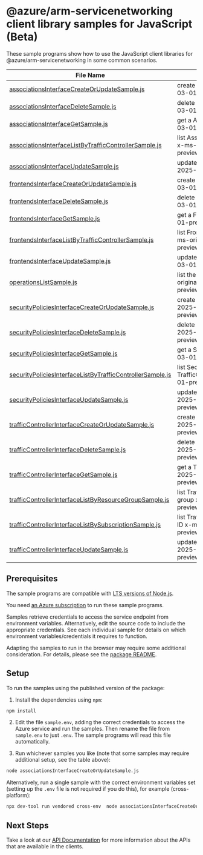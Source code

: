 # @azure/arm-servicenetworking client library samples for JavaScript (Beta)

These sample programs show how to use the JavaScript client libraries for @azure/arm-servicenetworking in some common scenarios.

| **File Name**                                                                                                       | **Description**                                                                                                           |
| ------------------------------------------------------------------------------------------------------------------- | ------------------------------------------------------------------------------------------------------------------------- |
| [associationsInterfaceCreateOrUpdateSample.js][associationsinterfacecreateorupdatesample]                           | create a Association x-ms-original-file: 2025-03-01-preview/AssociationPut.json                                           |
| [associationsInterfaceDeleteSample.js][associationsinterfacedeletesample]                                           | delete a Association x-ms-original-file: 2025-03-01-preview/AssociationDelete.json                                        |
| [associationsInterfaceGetSample.js][associationsinterfacegetsample]                                                 | get a Association x-ms-original-file: 2025-03-01-preview/AssociationGet.json                                              |
| [associationsInterfaceListByTrafficControllerSample.js][associationsinterfacelistbytrafficcontrollersample]         | list Association resources by TrafficController x-ms-original-file: 2025-03-01-preview/AssociationsGet.json               |
| [associationsInterfaceUpdateSample.js][associationsinterfaceupdatesample]                                           | update a Association x-ms-original-file: 2025-03-01-preview/AssociationPatch.json                                         |
| [frontendsInterfaceCreateOrUpdateSample.js][frontendsinterfacecreateorupdatesample]                                 | create a Frontend x-ms-original-file: 2025-03-01-preview/FrontendPut.json                                                 |
| [frontendsInterfaceDeleteSample.js][frontendsinterfacedeletesample]                                                 | delete a Frontend x-ms-original-file: 2025-03-01-preview/FrontendDelete.json                                              |
| [frontendsInterfaceGetSample.js][frontendsinterfacegetsample]                                                       | get a Frontend x-ms-original-file: 2025-03-01-preview/FrontendGet.json                                                    |
| [frontendsInterfaceListByTrafficControllerSample.js][frontendsinterfacelistbytrafficcontrollersample]               | list Frontend resources by TrafficController x-ms-original-file: 2025-03-01-preview/FrontendsGet.json                     |
| [frontendsInterfaceUpdateSample.js][frontendsinterfaceupdatesample]                                                 | update a Frontend x-ms-original-file: 2025-03-01-preview/FrontendPatch.json                                               |
| [operationsListSample.js][operationslistsample]                                                                     | list the operations for the provider x-ms-original-file: 2025-03-01-preview/OperationsList.json                           |
| [securityPoliciesInterfaceCreateOrUpdateSample.js][securitypoliciesinterfacecreateorupdatesample]                   | create a SecurityPolicy x-ms-original-file: 2025-03-01-preview/IpAccessRulesSecurityPolicyPut.json                        |
| [securityPoliciesInterfaceDeleteSample.js][securitypoliciesinterfacedeletesample]                                   | delete a SecurityPolicy x-ms-original-file: 2025-03-01-preview/SecurityPolicyDelete.json                                  |
| [securityPoliciesInterfaceGetSample.js][securitypoliciesinterfacegetsample]                                         | get a SecurityPolicy x-ms-original-file: 2025-03-01-preview/SecurityPolicyGet.json                                        |
| [securityPoliciesInterfaceListByTrafficControllerSample.js][securitypoliciesinterfacelistbytrafficcontrollersample] | list SecurityPolicy resources by TrafficController x-ms-original-file: 2025-03-01-preview/SecurityPoliciesGetList.json    |
| [securityPoliciesInterfaceUpdateSample.js][securitypoliciesinterfaceupdatesample]                                   | update a SecurityPolicy x-ms-original-file: 2025-03-01-preview/IpAccessRulesSecurityPolicyPatch.json                      |
| [trafficControllerInterfaceCreateOrUpdateSample.js][trafficcontrollerinterfacecreateorupdatesample]                 | create a TrafficController x-ms-original-file: 2025-03-01-preview/TrafficControllerPut.json                               |
| [trafficControllerInterfaceDeleteSample.js][trafficcontrollerinterfacedeletesample]                                 | delete a TrafficController x-ms-original-file: 2025-03-01-preview/TrafficControllerDelete.json                            |
| [trafficControllerInterfaceGetSample.js][trafficcontrollerinterfacegetsample]                                       | get a TrafficController x-ms-original-file: 2025-03-01-preview/TrafficControllerGet.json                                  |
| [trafficControllerInterfaceListByResourceGroupSample.js][trafficcontrollerinterfacelistbyresourcegroupsample]       | list TrafficController resources by resource group x-ms-original-file: 2025-03-01-preview/TrafficControllersGet.json      |
| [trafficControllerInterfaceListBySubscriptionSample.js][trafficcontrollerinterfacelistbysubscriptionsample]         | list TrafficController resources by subscription ID x-ms-original-file: 2025-03-01-preview/TrafficControllersGetList.json |
| [trafficControllerInterfaceUpdateSample.js][trafficcontrollerinterfaceupdatesample]                                 | update a TrafficController x-ms-original-file: 2025-03-01-preview/TrafficControllerPatch.json                             |

## Prerequisites

The sample programs are compatible with [LTS versions of Node.js](https://github.com/nodejs/release#release-schedule).

You need [an Azure subscription][freesub] to run these sample programs.

Samples retrieve credentials to access the service endpoint from environment variables. Alternatively, edit the source code to include the appropriate credentials. See each individual sample for details on which environment variables/credentials it requires to function.

Adapting the samples to run in the browser may require some additional consideration. For details, please see the [package README][package].

## Setup

To run the samples using the published version of the package:

1. Install the dependencies using `npm`:

```bash
npm install
```

2. Edit the file `sample.env`, adding the correct credentials to access the Azure service and run the samples. Then rename the file from `sample.env` to just `.env`. The sample programs will read this file automatically.

3. Run whichever samples you like (note that some samples may require additional setup, see the table above):

```bash
node associationsInterfaceCreateOrUpdateSample.js
```

Alternatively, run a single sample with the correct environment variables set (setting up the `.env` file is not required if you do this), for example (cross-platform):

```bash
npx dev-tool run vendored cross-env  node associationsInterfaceCreateOrUpdateSample.js
```

## Next Steps

Take a look at our [API Documentation][apiref] for more information about the APIs that are available in the clients.

[associationsinterfacecreateorupdatesample]: https://github.com/Azure/azure-sdk-for-js/blob/main/sdk/servicenetworking/arm-servicenetworking/samples/v2-beta/javascript/associationsInterfaceCreateOrUpdateSample.js
[associationsinterfacedeletesample]: https://github.com/Azure/azure-sdk-for-js/blob/main/sdk/servicenetworking/arm-servicenetworking/samples/v2-beta/javascript/associationsInterfaceDeleteSample.js
[associationsinterfacegetsample]: https://github.com/Azure/azure-sdk-for-js/blob/main/sdk/servicenetworking/arm-servicenetworking/samples/v2-beta/javascript/associationsInterfaceGetSample.js
[associationsinterfacelistbytrafficcontrollersample]: https://github.com/Azure/azure-sdk-for-js/blob/main/sdk/servicenetworking/arm-servicenetworking/samples/v2-beta/javascript/associationsInterfaceListByTrafficControllerSample.js
[associationsinterfaceupdatesample]: https://github.com/Azure/azure-sdk-for-js/blob/main/sdk/servicenetworking/arm-servicenetworking/samples/v2-beta/javascript/associationsInterfaceUpdateSample.js
[frontendsinterfacecreateorupdatesample]: https://github.com/Azure/azure-sdk-for-js/blob/main/sdk/servicenetworking/arm-servicenetworking/samples/v2-beta/javascript/frontendsInterfaceCreateOrUpdateSample.js
[frontendsinterfacedeletesample]: https://github.com/Azure/azure-sdk-for-js/blob/main/sdk/servicenetworking/arm-servicenetworking/samples/v2-beta/javascript/frontendsInterfaceDeleteSample.js
[frontendsinterfacegetsample]: https://github.com/Azure/azure-sdk-for-js/blob/main/sdk/servicenetworking/arm-servicenetworking/samples/v2-beta/javascript/frontendsInterfaceGetSample.js
[frontendsinterfacelistbytrafficcontrollersample]: https://github.com/Azure/azure-sdk-for-js/blob/main/sdk/servicenetworking/arm-servicenetworking/samples/v2-beta/javascript/frontendsInterfaceListByTrafficControllerSample.js
[frontendsinterfaceupdatesample]: https://github.com/Azure/azure-sdk-for-js/blob/main/sdk/servicenetworking/arm-servicenetworking/samples/v2-beta/javascript/frontendsInterfaceUpdateSample.js
[operationslistsample]: https://github.com/Azure/azure-sdk-for-js/blob/main/sdk/servicenetworking/arm-servicenetworking/samples/v2-beta/javascript/operationsListSample.js
[securitypoliciesinterfacecreateorupdatesample]: https://github.com/Azure/azure-sdk-for-js/blob/main/sdk/servicenetworking/arm-servicenetworking/samples/v2-beta/javascript/securityPoliciesInterfaceCreateOrUpdateSample.js
[securitypoliciesinterfacedeletesample]: https://github.com/Azure/azure-sdk-for-js/blob/main/sdk/servicenetworking/arm-servicenetworking/samples/v2-beta/javascript/securityPoliciesInterfaceDeleteSample.js
[securitypoliciesinterfacegetsample]: https://github.com/Azure/azure-sdk-for-js/blob/main/sdk/servicenetworking/arm-servicenetworking/samples/v2-beta/javascript/securityPoliciesInterfaceGetSample.js
[securitypoliciesinterfacelistbytrafficcontrollersample]: https://github.com/Azure/azure-sdk-for-js/blob/main/sdk/servicenetworking/arm-servicenetworking/samples/v2-beta/javascript/securityPoliciesInterfaceListByTrafficControllerSample.js
[securitypoliciesinterfaceupdatesample]: https://github.com/Azure/azure-sdk-for-js/blob/main/sdk/servicenetworking/arm-servicenetworking/samples/v2-beta/javascript/securityPoliciesInterfaceUpdateSample.js
[trafficcontrollerinterfacecreateorupdatesample]: https://github.com/Azure/azure-sdk-for-js/blob/main/sdk/servicenetworking/arm-servicenetworking/samples/v2-beta/javascript/trafficControllerInterfaceCreateOrUpdateSample.js
[trafficcontrollerinterfacedeletesample]: https://github.com/Azure/azure-sdk-for-js/blob/main/sdk/servicenetworking/arm-servicenetworking/samples/v2-beta/javascript/trafficControllerInterfaceDeleteSample.js
[trafficcontrollerinterfacegetsample]: https://github.com/Azure/azure-sdk-for-js/blob/main/sdk/servicenetworking/arm-servicenetworking/samples/v2-beta/javascript/trafficControllerInterfaceGetSample.js
[trafficcontrollerinterfacelistbyresourcegroupsample]: https://github.com/Azure/azure-sdk-for-js/blob/main/sdk/servicenetworking/arm-servicenetworking/samples/v2-beta/javascript/trafficControllerInterfaceListByResourceGroupSample.js
[trafficcontrollerinterfacelistbysubscriptionsample]: https://github.com/Azure/azure-sdk-for-js/blob/main/sdk/servicenetworking/arm-servicenetworking/samples/v2-beta/javascript/trafficControllerInterfaceListBySubscriptionSample.js
[trafficcontrollerinterfaceupdatesample]: https://github.com/Azure/azure-sdk-for-js/blob/main/sdk/servicenetworking/arm-servicenetworking/samples/v2-beta/javascript/trafficControllerInterfaceUpdateSample.js
[apiref]: https://learn.microsoft.com/javascript/api/@azure/arm-servicenetworking?view=azure-node-preview
[freesub]: https://azure.microsoft.com/free/
[package]: https://github.com/Azure/azure-sdk-for-js/tree/main/sdk/servicenetworking/arm-servicenetworking/README.md
